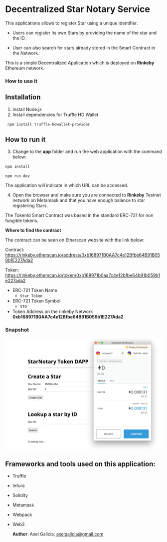 # Decentralized Star Notary Service

This applications allows to register Star using a unique identifier.

- Users can register its own Stars by providing the name of the star and the ID.

- User can also search for stars already stored in the Smart Contract in the Network.

This is a simple Decentralized Application which is deployed on **Rinkeby** Ethereum network.

### How to use it

## Installation

1) Install Node.js
2) Install dependencies for Truffle HD Wallet
  ```
   npm install truffle-hdwallet-provider
  ```
## How to run it

3) Change to the **app** folder and run the web application with the command below:

```
npm install
```
```
npm run dev
```

The application will indicate in which URL can be accessed.

4) Open the browser and make sure you are connected to **Rinkeby** Testnet network on Metamask and that you have enough balance to star registering Stars.

The TokenId Smart Contract was based in the standard ERC-721 for non fungible tokens.

**Where to find the contract**

The contract can be seen on Etherscan website with the link below:

Contract:
https://rinkeby.etherscan.io/address/0xb168971B0AA7c4e12Bfbe64B91B059b1E227Ada2

Token:
https://rinkeby.etherscan.io/token/0xb168971b0aa7c4e12bfbe64b91b059b1e227ada2



- ERC-721 Token Name
    - ```Star Token```
- ERC-721 Token Symbol
    - ```STO```
- Token Address on the rinkeby Network
     **0xb168971B0AA7c4e12Bfbe64B91B059b1E227Ada2**


### Snapshot

![Creating a new star](https://github.com/axelgalicia/blockchain-notary-service/blob/master/images/screenshot1.jpg)

## Frameworks and tools used on this application:
    
- Truffle
- Infura
- Solidity
- Metamask
- Webpack
- Web3


    **Author**: Axel Galicia, axelgalicia@gmail.com